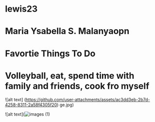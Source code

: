 # lewis23
# Maria Ysabella S. Malanyaopn

# Favortie Things To Do
# Volleyball, eat, spend time with family and friends, cook fro myself
![alt text] (https://github.com/user-attachments/assets/ac3dd3eb-2b7d-4258-8311-2a58f4305f20)
ge.jpg)

![alt text](![images (1)](https://github.com/user-attachments/assets/ee0e5d50-9fd7-463c-995f-7df248086d32)







